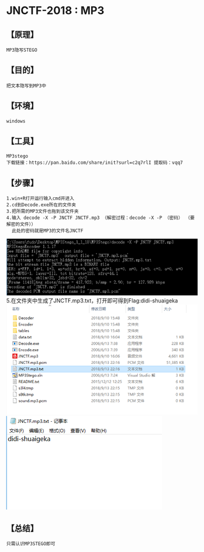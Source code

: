 # JNCTF-2018 : MP3
## **【原理】**
	MP3隐写STEGO
## **【目的】**
	把文本隐写到MP3中
## **【环境】**
	windows
## **【工具】**
	MP3stego
	下载链接：https://pan.baidu.com/share/init?surl=c2q7rlI 提取码：vqq7
## **【步骤】**
	1.win+R打开运行输入cmd并进入
	2.cd到Decode.exe所在的文件夹
	3.把所需的MP3文件也拖到该文件夹
	4.输入 decode -X -P JNCTF JNCTF.mp3 （解密过程：decode -X -P （密码） （要解密的文件））
	  此处的密码就是MP3的文件名JNCTF
![1](./image/1.png)
​	5.在文件夹中生成了JNCTF.mp3.txt，打开即可得到Flag:didi-shuaigeka
![2](./image/2.png)
![3](./image/3.png)

## **【总结】**
	只需认识MP3STEGO即可
